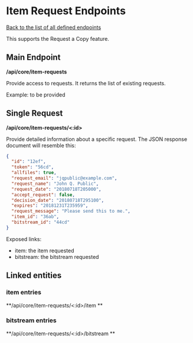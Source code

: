 # Item Request Endpoints
[Back to the list of all defined endpoints](endpoints.md)

This supports the Request a Copy feature.

## Main Endpoint
**/api/core/item-requests**

Provide access to requests. It returns the list of existing requests.

Example: to be provided

## Single Request
**/api/core/item-requests/<:id>**

Provide detailed information about a specific request. The JSON response document will resemble this:
```json
{
  "id": "12ef",
  "token": "56cd",
  "allfiles": true,
  "request_email": "jqpublic@example.com",
  "request_name": "John Q. Public",
  "request_date": "20180718T205000",
  "accept_request": false,
  "decision_date": "20180718T295100",
  "expires": "20181231T235959",
  "request_message": "Please send this to me.",
  "item_id": "36ab",
  "bitstream_id": "44cd"
}
```

Exposed links:

  * item: the item requested
  * bitstream: the bitstream requested

## Linked entities
### item entries
**/api/core/item-requests/<:id>/item **
### bitstream entries
**/api/core/item-requests/<:id>/bitstream **
